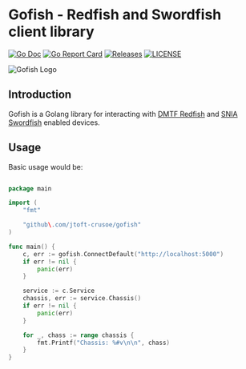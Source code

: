  # Gofish - Redfish and Swordfish client library

[![Go Doc](https://godoc.org/github\.com/jtoft-crusoe/gofish?status.svg)](http://godoc.org/github\.com/jtoft-crusoe/gofish)
[![Go Report Card](https://goreportcard.com/badge/github\.com/jtoft-crusoe/gofish?branch=main)](https://goreportcard.com/report/github\.com/jtoft-crusoe/gofish)
[![Releases](https://img.shields.io/github/release/stmcginnis/gofish/all.svg?style=flat-square)](https://github\.com/jtoft-crusoe/gofish/releases)
[![LICENSE](https://img.shields.io/github/license/stmcginnis/gofish.svg?style=flat-square)](https://github\.com/jtoft-crusoe/gofish/blob/main/LICENSE)

![Gofish Logo](./images/gofish200x117.png)

## Introduction

Gofish is a Golang library for interacting with [DMTF
Redfish](https://www.dmtf.org/standards/redfish) and [SNIA
Swordfish](https://www.snia.org/forums/smi/swordfish) enabled devices.

## Usage ##

Basic usage would be:

```go

package main

import (
    "fmt"

    "github\.com/jtoft-crusoe/gofish"
)

func main() {
    c, err := gofish.ConnectDefault("http://localhost:5000")
    if err != nil {
        panic(err)
    }

    service := c.Service
    chassis, err := service.Chassis()
    if err != nil {
        panic(err)
    }

    for _, chass := range chassis {
        fmt.Printf("Chassis: %#v\n\n", chass)
    }
}
```
